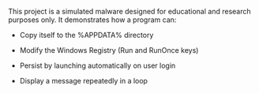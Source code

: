 This project is a simulated malware designed for educational and research purposes only. It demonstrates how a program can:

  - Copy itself to the %APPDATA% directory

  - Modify the Windows Registry (Run and RunOnce keys)

  - Persist by launching automatically on user login

  - Display a message repeatedly in a loop
